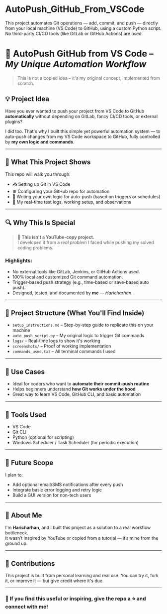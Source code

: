 # AutoPush_GitHub_From_VSCode

This project automates Git operations — add, commit, and push — directly from your local machine (VS Code) to GitHub, using a custom Python script. No third-party CI/CD tools (like GitLab or GitHub Actions) are used. 

# 🚀 AutoPush GitHub from VS Code – *My Unique Automation Workflow*

> This is not a copied idea – it's my original concept, implemented from scratch.

## 💡 Project Idea

Have you ever wanted to push your project from VS Code to GitHub **automatically** without depending on GitLab, fancy CI/CD tools, or external plugins?

I did too. That's why I built this simple yet powerful automation system — to auto-push changes from my VS Code workspace to GitHub, fully controlled by **my own logic and commands**.

---

## 🔧 What This Project Shows

This repo will walk you through:
- 📥 Setting up Git in VS Code
- ⚙️ Configuring your GitHub repo for automation
- 🧠 Writing your own logic for auto-push (based on triggers or schedules)
- 🧪 My real-time test logs, working setup, and observations

---

## 🔍 Why This Is Special

> 🤖 **This isn't a YouTube-copy project.**  
> I developed it from a *real problem* I faced while pushing my solved coding problems.

### Highlights:
- No external tools like GitLab, Jenkins, or GitHub Actions used.
- 100% local and customized Git command automation.
- Trigger-based push strategy (e.g., time-based or save-based auto push).
- Designed, tested, and documented by **me** — *Haricharhan*.

---

## 📁 Project Structure (What You'll Find Inside)

- `setup_instructions.md` – Step-by-step guide to replicate this on your machine
- `auto_push_script.py` – My original logic to trigger Git commands
- `logs/` – Real-time logs to show it's working
- `screenshots/` – Proof of working implementation
- `commands_used.txt` – All terminal commands I used

---

## 🎯 Use Cases

- Ideal for coders who want to **automate their commit-push routine**
- Helps beginners understand **how Git works under the hood**
- Great way to learn VS Code, GitHub CLI, and basic automation

---

## 🧰 Tools Used

- VS Code
- Git CLI
- Python (optional for scripting)
- Windows Scheduler / Task Scheduler (for periodic execution)

---

## 📢 Future Scope

I plan to:
- Add optional email/SMS notifications after every push
- Integrate basic error logging and retry logic
- Build a GUI version for non-tech users

---

## 🧍 About Me

I'm **Haricharhan**, and I built this project as a solution to a real workflow bottleneck.  
It wasn’t inspired by YouTube or copied from a tutorial — it’s mine from the ground up.

---

## 🤝 Contributions

This project is built from personal learning and real use. You can try it, fork it, or improve it — but give credit where it's due.

---

### 🌟 If you find this useful or inspiring, give the repo a ⭐ and connect with me!

